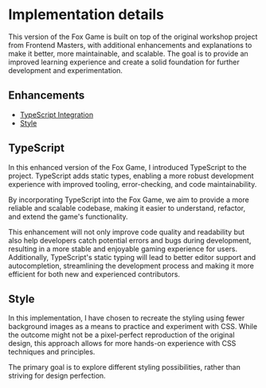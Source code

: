 # Implementation details

This version of the Fox Game is built on top of the original workshop project from Frontend Masters, with additional enhancements and explanations to make it better, more maintainable, and scalable. The goal is to provide an improved learning experience and create a solid foundation for further development and experimentation.

## Enhancements

- [TypeScript Integration](#TypeScript)
- [Style](#Style)

## TypeScript

In this enhanced version of the Fox Game, I introduced TypeScript to the project. TypeScript adds static types, enabling a more robust development experience with improved tooling, error-checking, and code maintainability.

By incorporating TypeScript into the Fox Game, we aim to provide a more reliable and scalable codebase, making it easier to understand, refactor, and extend the game's functionality.

This enhancement will not only improve code quality and readability but also help developers catch potential errors and bugs during development, resulting in a more stable and enjoyable gaming experience for users. Additionally, TypeScript's static typing will lead to better editor support and autocompletion, streamlining the development process and making it more efficient for both new and experienced contributors.

## Style

In this implementation, I have chosen to recreate the styling using fewer background images as a means to practice and experiment with CSS. While the outcome might not be a pixel-perfect reproduction of the original design, this approach allows for more hands-on experience with CSS techniques and principles.

The primary goal is to explore different styling possibilities, rather than striving for design perfection.
